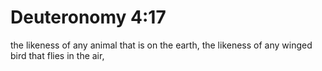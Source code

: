 # Deuteronomy 4:17

the likeness of any animal that is on the earth, the likeness of any winged bird that flies in the air,
